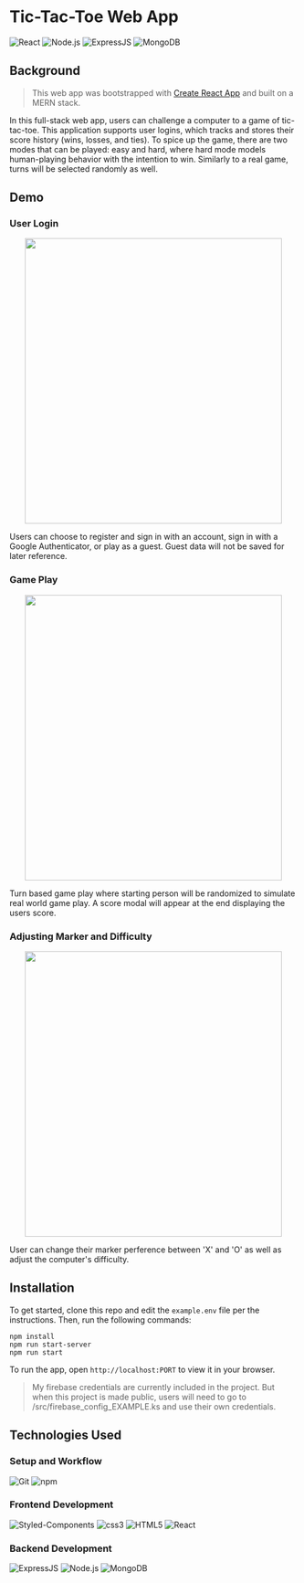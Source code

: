 # Tic-Tac-Toe Web App
![React](https://img.shields.io/badge/React-20232A?style=for-the-badge&logo=react&logoColor=61DAFB)
![Node.js](https://img.shields.io/badge/Node.js-339933?style=for-the-badge&logo=nodedotjs&logoColor=white)
![ExpressJS](https://img.shields.io/badge/Express.js-000000?style=for-the-badge&logo=express&logoColor=white)
![MongoDB](https://img.shields.io/badge/MongoDB-4EA94B?style=for-the-badge&logo=mongodb&logoColor=white)

## Background
> This web app was bootstrapped with [Create React App](https://github.com/facebook/create-react-app) and built on a MERN stack.

In this full-stack web app, users can challenge a computer to a game of tic-tac-toe. This application supports user logins, which tracks and stores their score history (wins, losses, and ties). To spice up the game, there are two modes that can be played: easy and hard, where hard mode models human-playing behavior with the intention to win. Similarly to a real game, turns will be selected randomly as well.

## Demo

### User Login
<p align="center">
  <a href="url"><img src="https://github.com/pegaatron/blizzard_TicTacToe/blob/main/public/demos/LoginDemoFinal.gif" height="500" width="450" ></a>
</p>
Users can choose to register and sign in with an account, sign in with a Google Authenticator, or play as a guest. Guest data will not be saved for later reference.

### Game Play
<p align="center">
  <a href="url"><img src="https://github.com/pegaatron/blizzard_TicTacToe/blob/main/public/demos/PlayGame.gif" height="500" width="450" ></a>
</p>
Turn based game play where starting person will be randomized to simulate real world game play. A score modal will appear at the end displaying the users score.

### Adjusting Marker and Difficulty
<p align="center">
  <a href="url"><img src="https://github.com/pegaatron/blizzard_TicTacToe/blob/main/public/demos/changeDifficulty.gif" height="500" width="450" ></a>
</p>
User can change their marker perference between 'X' and 'O' as well as adjust the computer's difficulty.

## Installation
To get started, clone this repo and edit the `example.env` file per the instructions. Then, run the following commands:

```
npm install
npm run start-server
npm run start
```
To run the app, open `http://localhost:PORT` to view it in your browser.

> My firebase credentials are currently included in the project. But when this project is made public, users will need to go to /src/firebase_config_EXAMPLE.ks and use their own credentials.

## Technologies Used

### Setup and Workflow
![Git](https://img.shields.io/badge/GIT-E44C30?style=for-the-badge&logo=git&logoColor=white)
![npm](https://img.shields.io/badge/npm-CB3837?style=for-the-badge&logo=npm&logoColor=white)

### Frontend Development
![Styled-Components](https://img.shields.io/badge/styled--components-DB7093?style=for-the-badge&logo=styled-components&logoColor=white)
![css3](https://img.shields.io/badge/CSS3-1572B6?style=for-the-badge&logo=css3&logoColor=white)
![HTML5](https://img.shields.io/badge/HTML5-E34F26?style=for-the-badge&logo=html5&logoColor=white)
![React](https://img.shields.io/badge/React-20232A?style=for-the-badge&logo=react&logoColor=61DAFB)

### Backend Development
![ExpressJS](https://img.shields.io/badge/Express.js-000000?style=for-the-badge&logo=express&logoColor=white)
![Node.js](https://img.shields.io/badge/Node.js-339933?style=for-the-badge&logo=nodedotjs&logoColor=white)
![MongoDB](https://img.shields.io/badge/MongoDB-4EA94B?style=for-the-badge&logo=mongodb&logoColor=white)
